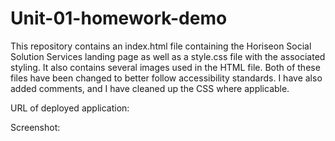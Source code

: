# Unit-01-homework-demo

This repository contains an index.html file containing the Horiseon Social Solution Services landing page as well as a style.css file with the associated styling.
It also contains several images used in the HTML file.
Both of these files have been changed to better follow accessibility standards. I have also added comments, and I have cleaned up the CSS where applicable.

URL of deployed application:

Screenshot:



